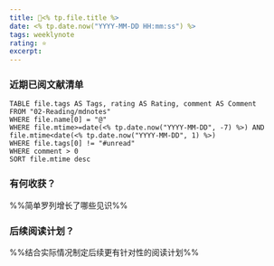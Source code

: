 ```yaml
---
title: 🥑<% tp.file.title %>
date: <% tp.date.now("YYYY-MM-DD HH:mm:ss") %>
tags: weeklynote
rating: ⭐️
excerpt: 
---
```


### 近期已阅文献清单

```dataview
TABLE file.tags AS Tags, rating AS Rating, comment AS Comment
FROM "02-Reading/mdnotes"
WHERE file.name[0] = "@"
WHERE file.mtime>=date(<% tp.date.now("YYYY-MM-DD", -7) %>) AND file.mtime<date(<% tp.date.now("YYYY-MM-DD", 1) %>)
WHERE file.tags[0] != "#unread"
WHERE comment > 0
SORT file.mtime desc
```

### 有何收获？
%%简单罗列增长了哪些见识%%

### 后续阅读计划？
%%结合实际情况制定后续更有针对性的阅读计划%%


